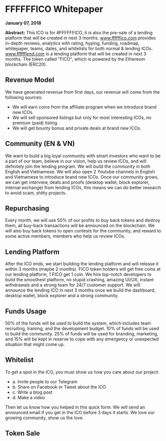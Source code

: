 <h1>FFFFFFICO Whitepaper</h1>

<strong>January 07, 2018</strong>

<strong>Abstract:</strong> This ICO is for #FFFFFFICO, it is also the pre-sale of a lending platform that will be created in next 3 months. <a target="_blank" href="https://www.ffffffico.com">www.ffffffico.com</a> provides in-depth reviews, analytics with rating, hyping, funding, roadmap, whitepaper, teams, dates, and whitelists for both normal & lending ICOs. <a target="_blank" href="https://www.fffffflend.com">www.fffffflend.com</a> is a lending platform that will be created in next 3 months. The token called "FICO", which is powered by the Ethereum blockchain (ERC20).

<h2>Revenue Model</h2>

We have generated revenue from first days, our revenue will come from the following sources: 

<ul>
  <li>We will earn coins from the affiliate program when we introduce brand new ICOs.</li>
  <li>We will sell sponsored listings but only for most interesting ICOs, no premium (paid) listing.</li>
  <li>We will get bounty bonus and private deals at brand new ICOs.</li>
</ul>

<h2>Community (EN & VN)</h2>

We want to build a big loyal community with smart investors who want to be a part of our team, believe in our vision, help us review ICOs, and will definitely join the lending program. We will build the community in both English and Vietnamese. We will also open 2 Youtube channels in English and Vietnamese to introduce brand new ICOs. Once our community grows, we can get interview, deals and proofs (desktop wallet, block explorer, internal exchange) from lending ICOs, this means we can do better research to avoid scam, shitty projects.

<h2>Repurchasing</h2>

Every month, we will use 50% of our profits to buy back tokens and destroy them, all buy-back transactions will be announced on the blockchain. We will also buy back tokens to open contests for the community, and reward to some active members, members who help us review ICOs.

<h2>Lending Platform</h2>

After the ICO ends, we start building the lending platform and will release it within 3 months (maybe 2 months). FICO token holders will get free coins at our lending platform, 1 FICO get 1 coin. We hire top-notch developers to build the smoothest platform, no stupid crashing, amazing UI/UX, instant withdrawals and a strong team for 24/7 customer support. We will announce the lending ICO in next 3 months once we build the dashboard, desktop wallet, block explorer and a strong community.

<h2>Funds Usage</h2>

50% of the funds will be used to build the system, which includes team recruiting, training, and the development budget. 10% of funds will be used to build the community. 25% of funds will be used for branding, marketing, and 15% will be kept in reserve to cope with any emergency or unexpected situation that might come up.

<h2>Whitelist</h2>

To get a spot in the ICO, you must show us how you care about our project:

<ul>
  <li>a. Invite people to our Telegram</li>
  <li>b. Share on Facebook or Tweet about the ICO</li>
  <li>c. Write a blog post</li>
  <li>d. Make a video</li>
</ul>
Then let us know how you helped in this quick form. We will send an announced email if you get in the ICO before 3 days it starts. We love our growing community, show us the love.

<h2>Token Sale</h2>
